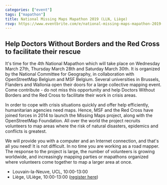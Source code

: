 ```yaml
---
categories: ["event"]
tags: ["mapathon"]
title: National Missing Maps Mapathon 2019 (LLN, Liège)
rsvp: https://www.eventbrite.com/e/national-missing-maps-mapathon-2019-tickets-56812358293
---
```


## Help Doctors Without Borders and the Red Cross to facilitate their rescue

It's time for the 4th National Mapathon which will take place on Wednesday March 27th, Thursday March 28th and Saturday March 30th. It is organized by the National Committee for Geography, in collaboration with OpenStreetMap Belgium and MSF Belgium. Several universities in Brussels, Flanders and Wallonia open their doors for a large collective mapping event. Come contribute - do not miss this opportunity and help Doctors Without Borders and the Red Cross to facilitate their work in crisis areas.

In order to cope with crisis situations quickly and offer help efficiently, humanitarian agencies need maps. Hence, MSF and the Red Cross have joined forces in 2014 to launch the Missing Maps project, along with the OpenStreetMap Foundation. All over the world the project recruits volunteers to map areas where the risk of natural disasters, epidemics and conflicts is greatest.

We will provide you with a computer and an Internet connection, and that's all you need! It is not difficult. In no time you are working as a road mapper. The response to the project is large, the number of volunteers is growing worldwide, and increasingly mapping parties or mapathons organized where volunteers come together to map a larger area at once.

- Louvain-la-Neuve, UCL, 10:00-13:00
- Liège, ULiège, 10:00-13:00 ([register here](http://www.rejouisciences.uliege.be/LL82))
